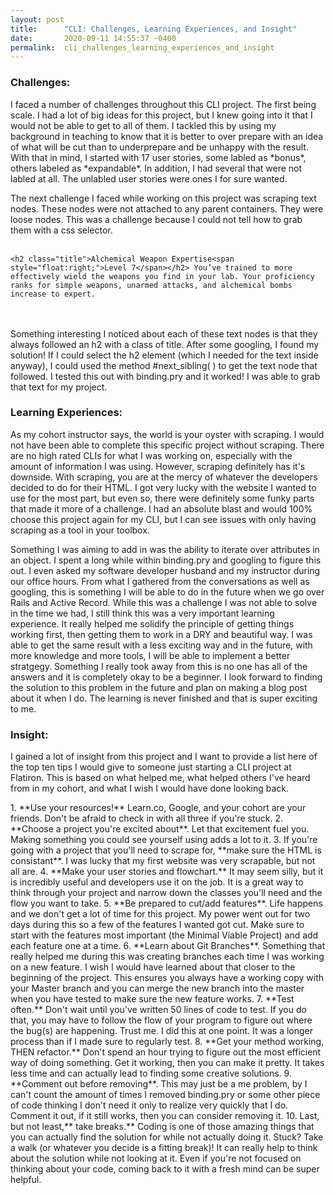 ```yaml
---
layout: post
title:      "CLI: Challenges, Learning Experiences, and Insight"
date:       2020-09-11 14:55:37 -0400
permalink:  cli_challenges_learning_experiences_and_insight
---
```



### Challenges:

 <p>I faced a number of challenges throughout this CLI project. The first being scale. I had a lot of big ideas for this project, but I knew going into it that I would not be able to get to all of them. I tackled this by using my background in teaching to know that it is better to over prepare with an idea of what will be cut than to underprepare and be unhappy with the result. With that in mind, I started with 17 user stories, some labled as *bonus*, others labeled as *expandable*. In addition, I had several that were not labled at all. The unlabled user stories were ones I for sure wanted. </p>
<p>The next challenge I faced while working on this project was scraping text nodes. These nodes were not attached to any parent containers. They were loose nodes. This was a challenge because I could not tell how to grab them with a css selector. <br><br>

` <h2 class="title">Alchemical Weapon Expertise<span style="float:right;">Level 7</span></h2> You’ve trained to more effectively wield the weapons you find in your lab. Your proficiency ranks for simple weapons, unarmed attacks, and alchemical bombs increase to expert. `


<br > <br> 
Something interesting I noticed about each of these text nodes is that they always followed an h2 with a class of title. After some googling, I found my solution! If I could select the h2 element (which I needed for the text inside anyway), I could used the method #next_sibling( ) to get the text node that followed. I tested this out with binding.pry and it worked! I was able to grab that text for my project. </p>



### Learning Experiences:

<p> As my cohort instructor says, the world is your oyster with scraping. I would not have been able to complete this specific project without scraping. There are no high rated CLIs for what I was working on, especially with the amount of information I was using. However, scraping definitely has it's downside. With scraping, you are at the mercy of whatever the developers decided to do for their HTML. I got very lucky with the website I wanted to use for the most part, but even so, there were definitely some funky parts that made it more of a challenge. I had an absolute blast and would 100% choose this project again for my CLI, but I can see issues with only having scraping as a tool in your toolbox. </p>

<p> Something I was aiming to add in was the ability to iterate over attributes in an object. I spent a long while within binding.pry and googling to figure this out. I even asked my software developer husband and my instructor during our office hours. From what I gathered from the conversations as well as googling, this is something I will be able to do in the future when we go over Rails and Active Record. While this was a challenge I was not able to solve in the time we had, I still think this was a very important learning experience. It really helped me solidify the principle of getting things working first, then getting them to work in a DRY and beautiful way. I was able to get the same result with a less exciting way and in the future, with more knowledge and more tools, I will be able to implement a better stratgegy. Something I really took away from this is no one has all of the answers and it is completely okay to be a beginner. I look forward to finding the solution to this problem in the future and plan on making a blog post about it when I do. The learning is never finished and that is super exciting to me. </p>


### Insight: 

<p> I gained a lot of insight from this project and I want to provide a list here of the top ten tips I would give to someone just starting a CLI project at Flatiron. This is based on what helped me, what helped others I've heard from in my cohort, and what I wish I would have done looking back. </p>
1. **Use your resources!** Learn.co, Google, and your cohort are your friends. Don't be afraid to check in with all three if you're stuck. 
2. **Choose a project you're excited about**. Let that excitement fuel you. Making something you could see yourself using adds a lot to it.
3. If you're going with a project that you'll need to scrape for, **make sure the HTML is consistant**. I was lucky that my first website was very scrapable, but not all are. 
4. **Make your user stories and flowchart.** It may seem silly, but it is incredibly useful and developers use it on the job. It is a great way to think through your project and narrow down the classes you'll need and the flow you want to take.
5. **Be prepared to cut/add features**. Life happens and we don't get a lot of time for this project. My power went out for two days during this so a few of the features I wanted got cut. Make sure to start with the features most important (the Minimal Viable Project) and add each feature one at a time.
6. **Learn about Git Branches**. Something that really helped me during this was creating branches each time I was working on a new feature. I wish I would have learned about that closer to the beginning of the project. This ensures you always have a working copy with your Master branch and you can merge the new branch into the master when you have tested to make sure the new feature works.
7. **Test often.** Don't wait until you've written 50 lines of code to test. If you do that, you may have to follow the flow of your program to figure out where the bug(s) are happening. Trust me. I did this at one point. It was a longer process than if I made sure to regularly test.
8. **Get your method working, THEN refactor.** Don't spend an hour trying to figure out the most efficient way of doing something. Get it working, then you can make it pretty. It takes less time and can actually lead to finding some creative solutions.
9. **Comment out before removing**. This may just be a me problem, by I can't count the amount of times I removed binding.pry or some other piece of code thinking I don't need it only to realize very quickly that I do. Comment it out, if it still works, then you can consider removing it.
10. Last, but not least,** take breaks.** Coding is one of those amazing things that you can actually find the solution for while not actually doing it. Stuck? Take a walk (or whatever you decide is a fitting break)! It can really help to think about the solution while not looking at it. Even if you're not focused on thinking about your code, coming back to it with a fresh mind can be super helpful.

